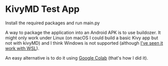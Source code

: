 # KivyMD Test App

Install the required packages and run main.py

A way to package the application into an Android APK is to use buildozer. It might only work under Linux (on macOS I could build a basic Kivy app but not with kivyMD) and I think Windows is not supported (although [I've seen it work with WSL](https://www.youtube.com/watch?v=K7iRNO013D8)).

An easy alternative is to do it using [Google Colab](https://colab.research.google.com/github/Spidy20/Python_To_APK/blob/master/android_app.ipynb) (that's how I did it).
